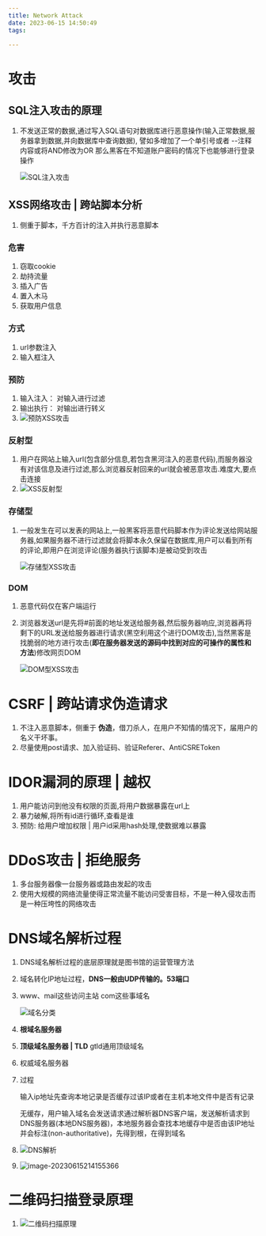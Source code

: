```yaml
---
title: Network Attack
date: 2023-06-15 14:50:49
tags:

---
```


# 攻击



## SQL注入攻击的原理
1. 不发送正常的数据,通过写入SQL语句对数据库进行恶意操作(输入正常数据,服务器拿到数据,并向数据库中查询数据),	譬如多增加了一个单引号或者 --注释内容或将AND修改为OR	那么黑客在不知道账户密码的情况下也能够进行登录操作

   ![SQL注入攻击](https://blog-images-1310572444.cos.ap-guangzhou.myqcloud.com/image-20230615151724798.png)

## XSS网络攻击 | 跨站脚本分析

1. 侧重于脚本，千方百计的注入并执行恶意脚本

### 危害

1. 窃取cookie
2. 劫持流量
3. 插入广告
4. 置入木马
5. 获取用户信息

### 方式

1. url参数注入
2. 输入框注入

### 预防

1. 输入注入： 对输入进行过滤
2. 输出执行： 对输出进行转义
3. ![预防XSS攻击](https://blog-images-1310572444.cos.ap-guangzhou.myqcloud.com/image-20230615222319223.png)

### 反射型
1. 用户在网站上输入url(包含部分信息,若包含黑河注入的恶意代码),而服务器没有对该信息及进行过滤,那么浏览器反射回来的url就会被恶意攻击.难度大,要点击连接
1. ![XSS反射型](https://blog-images-1310572444.cos.ap-guangzhou.myqcloud.com/image-20230615145317387.png)
### 存储型
1. 一般发生在可以发表的网站上,一般黑客将恶意代码脚本作为评论发送给网站服务器,如果服务器不进行过滤就会将脚本永久保留在数据库,用户可以看到所有的评论,即用户在浏览评论(服务器执行该脚本)是被动受到攻击

   ![存储型XSS攻击](https://blog-images-1310572444.cos.ap-guangzhou.myqcloud.com/image-20230615145955864.png)
### DOM

1. 恶意代码仅在客户端运行

1. 浏览器发送url是先将#前面的地址发送给服务器,然后服务器响应,浏览器再将剩下的URL发送给服务器进行请求(黑空利用这个进行DOM攻击),当然黑客是找脆弱的地方进行攻击(**即在服务器发送的源码中找到对应的可操作的属性和方法**)修改网页DOM

   ![DOM型XSS攻击](https://blog-images-1310572444.cos.ap-guangzhou.myqcloud.com/image-20230615150446065.png)

# CSRF | 跨站请求伪造请求

1. 不注入恶意脚本，侧重于 **伪造**，借刀杀人，在用户不知情的情况下，届用户的名义干坏事。
1. 尽量使用post请求、加入验证码、验证Referer、AntiCSREToken



# IDOR漏洞的原理 | 越权

1. 用户能访问到他没有权限的页面,将用户数据暴露在url上
2. 暴力破解,将所有id进行循环,查看是谁
3. 预防: 给用户增加权限 | 用户id采用hash处理,使数据难以暴露

# DDoS攻击 | 拒绝服务

1. 多台服务器像一台服务器或路由发起的攻击
2. 使用大规模的网络流量使得正常流量不能访问受害目标，不是一种入侵攻击而是一种压垮性的网络攻击


# DNS域名解析过程
1. DNS域名解析过程的底层原理就是图书馆的运营管理方法

2. 域名转化IP地址过程，**DNS一般由UDP传输的。53端口**

3. www、mail这些访问主站  com这些事域名

   ![域名分类](https://blog-images-1310572444.cos.ap-guangzhou.myqcloud.com/image-20230615201818750.png)

4. **根域名服务器**

5. **顶级域名服务器 | TLD** gtld通用顶级域名

6. 权威域名服务器

7. 过程

   输入ip地址先查询本地记录是否缓存过该IP或者在主机本地文件中是否有记录

   无缓存，用户输入域名会发送请求通过解析器DNS客户端，发送解析请求到DNS服务器(本地DNS服务器)，本地服务器会查找本地缓存中是否由该IP地址并会标注(non-authoritative)，先得到根，在得到域名

8. ![DNS解析](https://blog-images-1310572444.cos.ap-guangzhou.myqcloud.com/image-20230615202844168.png)

9. ![image-20230615214155366](https://blog-images-1310572444.cos.ap-guangzhou.myqcloud.com/image-20230615214155366.png)



# 二维码扫描登录原理

1. ![二维码扫描原理](https://blog-images-1310572444.cos.ap-guangzhou.myqcloud.com/image-20230616085921121.png)
